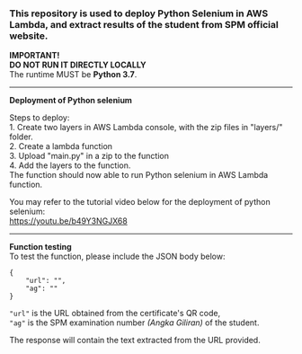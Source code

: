<h3>This repository is used to deploy Python Selenium in AWS Lambda, and extract results of the student from SPM official website.</h3>  
  
<b>IMPORTANT! </b>  
<b>DO NOT RUN IT DIRECTLY LOCALLY</b>  
The runtime MUST be <b>Python 3.7</b>.

---
<b>Deployment of Python selenium</b>  

Steps to deploy:  
    1. Create two layers in AWS Lambda console, with the zip files in "layers/" folder.  
    2. Create a lambda function  
    3. Upload "main.py" in a zip to the function  
    4. Add the layers to the function.  
The function should now able to run Python selenium in AWS Lambda function.  

You may refer to the tutorial video below for the deployment of python selenium:  
https://youtu.be/b49Y3NGJX68  

---
<b>Function testing</b>  
To test the function, please include the JSON body below:  
```
{
    "url": "",
    "ag": ""
}
```

`"url"` is the URL obtained from the certificate's QR code,  
`"ag"` is the SPM examination number <em>(Angka Giliran)</em> of the student.  

The response will contain the text extracted from the URL provided.  